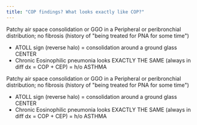 ```yaml
---
title: "COP findings? What looks exactly like COP?"
---
```

Patchy air space consolidation or GGO in a Peripheral or peribronchial distribution; no fibrosis (history of &quot;being treated for PNA for some time&quot;)

- ATOLL sign (reverse halo) = consolidation around a ground glass CENTER
- Chronic Eosinophilic pneumonia looks EXACTLY THE SAME (always in diff dx = COP + CEP) = h/o ASTHMA

Patchy air space consolidation or GGO in a Peripheral or peribronchial distribution; no fibrosis (history of &quot;being treated for PNA for some time&quot;)
- ATOLL sign (reverse halo) = consolidation around a ground glass CENTER
- Chronic Eosinophilic pneumonia looks EXACTLY THE SAME (always in diff dx = COP + CEP) = h/o ASTHMA

